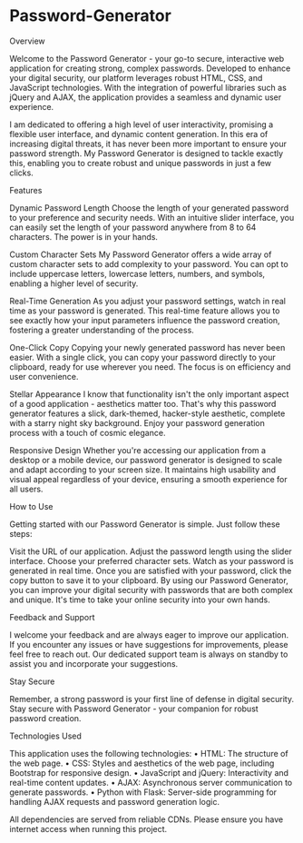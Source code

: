 # Password-Generator

Overview

Welcome to the Password Generator - your go-to secure, interactive web application for creating strong, complex passwords. Developed to enhance your digital security, our platform leverages robust HTML, CSS, and JavaScript technologies. With the integration of powerful libraries such as jQuery and AJAX, the application provides a seamless and dynamic user experience.

I am dedicated to offering a high level of user interactivity, promising a flexible user interface, and dynamic content generation. In this era of increasing digital threats, it has never been more important to ensure your password strength. My Password Generator is designed to tackle exactly this, enabling you to create robust and unique passwords in just a few clicks.

Features

Dynamic Password Length
Choose the length of your generated password to your preference and security needs. With an intuitive slider interface, you can easily set the length of your password anywhere from 8 to 64 characters. The power is in your hands.

Custom Character Sets
My Password Generator offers a wide array of custom character sets to add complexity to your password. You can opt to include uppercase letters, lowercase letters, numbers, and symbols, enabling a higher level of security.

Real-Time Generation
As you adjust your password settings, watch in real time as your password is generated. This real-time feature allows you to see exactly how your input parameters influence the password creation, fostering a greater understanding of the process.

One-Click Copy
Copying your newly generated password has never been easier. With a single click, you can copy your password directly to your clipboard, ready for use wherever you need. The focus is on efficiency and user convenience.

Stellar Appearance
I know that functionality isn't the only important aspect of a good application - aesthetics matter too. That's why this password generator features a slick, dark-themed, hacker-style aesthetic, complete with a starry night sky background. Enjoy your password generation process with a touch of cosmic elegance.

Responsive Design
Whether you're accessing our application from a desktop or a mobile device, our password generator is designed to scale and adapt according to your screen size. It maintains high usability and visual appeal regardless of your device, ensuring a smooth experience for all users.

How to Use

Getting started with our Password Generator is simple. Just follow these steps:

Visit the URL of our application.
Adjust the password length using the slider interface.
Choose your preferred character sets.
Watch as your password is generated in real time.
Once you are satisfied with your password, click the copy button to save it to your clipboard.
By using our Password Generator, you can improve your digital security with passwords that are both complex and unique. It's time to take your online security into your own hands.

Feedback and Support

I welcome your feedback and are always eager to improve our application. If you encounter any issues or have suggestions for improvements, please feel free to reach out. Our dedicated support team is always on standby to assist you and incorporate your suggestions.

Stay Secure

Remember, a strong password is your first line of defense in digital security. Stay secure with Password Generator - your companion for robust password creation.

Technologies Used

This application uses the following technologies:
 • HTML: The structure of the web page.
 • CSS: Styles and aesthetics of the web page, including Bootstrap for responsive design.
 • JavaScript and jQuery: Interactivity and real-time content updates.
 • AJAX: Asynchronous server communication to generate passwords.
 • Python with Flask: Server-side programming for handling AJAX requests and password generation logic.

All dependencies are served from reliable CDNs. Please ensure you have internet access when running this project.
